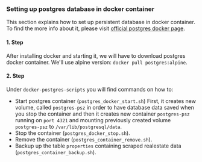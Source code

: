 ### Setting up postgres database in docker container

This section explains how to set up persistent database in docker container. To find the more info about it, please visit [official postgres docker page](https://hub.docker.com/_/postgres).

#### 1. Step
After installing docker and starting it, we will have to download postgres docker container. We'll use alpine version: `docker pull postgres:alpine`.

#### 2. Step
Under `docker-postgres-scripts` you will find commands on how to:
- Start postgres container (`postgres_docker_start.sh`)
First, it creates new volume, called `postgres-psz` in order to have database data saved when you stop the container and then it creates new container `postgres-psz` running on `port 4321` and mounting previously created volume `postgres-psz` to `/var/lib/postgresql/data`.
- Stop the container (`postgres_docker_stop.sh`).
- Remove the container (`postgres_container_remove.sh`).
- Backup up the table `properties` containing scraped realestate data (`postgres_container_backup.sh`).